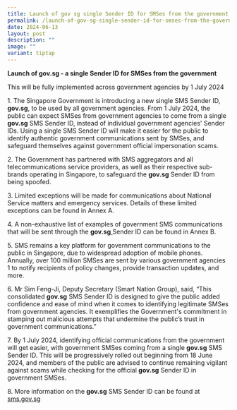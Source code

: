 ```yaml
---
title: Launch of gov sg single Sender ID for SMSes from the government
permalink: /launch-of-gov-sg-single-sender-id-for-smses-from-the-government/
date: 2024-06-13
layout: post
description: ""
image: ""
variant: tiptap
---
```

<p><strong>Launch of gov.sg - a single Sender ID for SMSes from the government</strong>
</p>
<p>This will be fully implemented across government agencies by 1 July 2024</p>
<p>1. The Singapore Government is introducing a new single SMS Sender ID, <strong>gov.sg</strong>,
to be used by all government agencies. From 1 July 2024, the public can
expect SMSes from government agencies to come from a single <strong>gov.sg</strong> SMS
Sender ID, instead of individual government agencies' Sender IDs. Using
a single SMS Sender ID will make it easier for the public to identify authentic
government communications sent by SMSes, and safeguard themselves against
government official impersonation scams.</p>
<p>2. The Government has partnered with SMS aggregators and all telecommunications
service providers, as well as their respective sub-brands operating in
Singapore, to safeguard the <strong>gov.sg</strong> Sender ID from being
spoofed.</p>
<p>3. Limited exceptions will be made for communications about National Service
matters and emergency services. Details of these limited exceptions can
be found in Annex A.</p>
<p>4. A non-exhaustive list of examples of government SMS communications
that will be sent through the <strong>gov.sg</strong><a href="http://gov.sg" rel="noopener noreferrer nofollow" target="_blank"> </a>Sender ID
can be found in Annex B.</p>
<p>5. SMS remains a key platform for government communications to the public
in Singapore, due to widespread adoption of mobile phones. Annually, over
100 million SMSes are sent by various government agencies 1 to notify recipients
of policy changes, provide transaction updates, and more.</p>
<p>6. Mr Sim Feng-Ji, Deputy Secretary (Smart Nation Group), said, “This
consolidated <strong>gov.sg</strong> SMS Sender ID is designed to give the
public added confidence and ease of mind when it comes to identifying legitimate
SMSes from government agencies. It exemplifies the Government's commitment
in stamping out malicious attempts that undermine the public’s trust in
government communications.”</p>
<p>7. By 1 July 2024, identifying official communications from the government
will get easier, with government SMSes coming from a single <strong>gov.sg</strong> SMS
Sender ID. This will be progressively rolled out beginning from 18 June
2024, and members of the public are advised to continue remaining vigilant
against scams while checking for the official <strong>gov.sg</strong> Sender
ID in government SMSes.</p>
<p>8. More information on the <strong>gov.sg</strong> SMS Sender ID can be
found at <a href="http://sms.gov.sg" rel="noopener noreferrer nofollow" target="_blank">sms.gov.sg</a>
</p>
<p></p>
